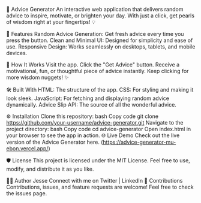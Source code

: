 🧠 Advice Generator
An interactive web application that delivers random advice to inspire, motivate, or brighten your day. With just a click, get pearls of wisdom right at your fingertips! 💡

🚀 Features
Random Advice Generation: Get fresh advice every time you press the button.
Clean and Minimal UI: Designed for simplicity and ease of use.
Responsive Design: Works seamlessly on desktops, tablets, and mobile devices.

🎯 How It Works
Visit the app.
Click the "Get Advice" button.
Receive a motivational, fun, or thoughtful piece of advice instantly.
Keep clicking for more wisdom nuggets! ✨

🛠️ Built With
HTML: The structure of the app.
CSS: For styling and making it look sleek.
JavaScript: For fetching and displaying random advice dynamically.
Advice Slip API: The source of all the wonderful advice.


⚙️ Installation
Clone this repository:
bash
Copy code
git clone https://github.com/your-username/advice-generator.git
Navigate to the project directory:
bash
Copy code
cd advice-generator
Open index.html in your browser to see the app in action.
🌐 Live Demo
Check out the live version of the Advice Generator here. (https://advice-generator-mu-ebon.vercel.app/)

🛡️ License
This project is licensed under the MIT License. Feel free to use, modify, and distribute it as you like.

👨‍💻 Author
Jesse
Connect with me on Twitter | LinkedIn
🌟 Contributions
Contributions, issues, and feature requests are welcome!
Feel free to check the issues page.

